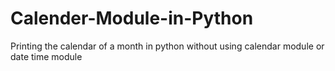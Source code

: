 # Calender-Module-in-Python
Printing the calendar of a month in python without using calendar module or date time module

